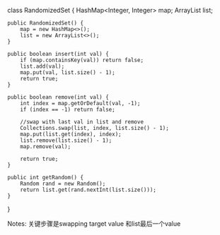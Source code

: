 class RandomizedSet {
    HashMap<Integer, Integer> map;
    ArrayList<Integer> list;

    public RandomizedSet() {
        map = new HashMap<>();
        list = new ArrayList<>();
    }

    public boolean insert(int val) {
        if (map.containsKey(val)) return false;
        list.add(val);
        map.put(val, list.size() - 1);
        return true;
    }

    public boolean remove(int val) {
        int index = map.getOrDefault(val, -1);
        if (index == -1) return false;

        //swap with last val in list and remove
        Collections.swap(list, index, list.size() - 1);
        map.put(list.get(index), index);
        list.remove(list.size() - 1);
        map.remove(val);

        return true;
    }

    public int getRandom() {
        Random rand = new Random();
        return list.get(rand.nextInt(list.size()));
    }
}

Notes:
关键步骤是swapping target value 和list最后一个value
